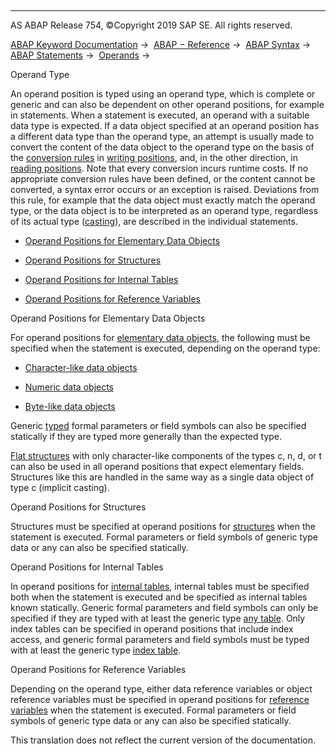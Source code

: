   

* * *

AS ABAP Release 754, ©Copyright 2019 SAP SE. All rights reserved.

[ABAP Keyword Documentation](javascript:call_link\('abenabap.htm'\)) →  [ABAP − Reference](javascript:call_link\('abenabap_reference.htm'\)) →  [ABAP Syntax](javascript:call_link\('abenabap_syntax.htm'\)) →  [ABAP Statements](javascript:call_link\('abenabap_statements.htm'\)) →  [Operands](javascript:call_link\('abenoperands.htm'\)) → 

Operand Type

An operand position is typed using an operand type, which is complete or generic and can also be dependent on other operand positions, for example in statements. When a statement is executed, an operand with a suitable data type is expected. If a data object specified at an operand position has a different data type than the operand type, an attempt is usually made to convert the content of the data object to the operand type on the basis of the [conversion rules](javascript:call_link\('abenconversion_rules.htm'\)) in [writing positions](javascript:call_link\('abenwriting_position_glosry.htm'\) "Glossary Entry"), and, in the other direction, in [reading positions](javascript:call_link\('abenreading_position_glosry.htm'\) "Glossary Entry"). Note that every conversion incurs runtime costs. If no appropriate conversion rules have been defined, or the content cannot be converted, a syntax error occurs or an exception is raised. Deviations from this rule, for example that the data object must exactly match the operand type, or the data object is to be interpreted as an operand type, regardless of its actual type ([casting](javascript:call_link\('abencast_casting_glosry.htm'\) "Glossary Entry")), are described in the individual statements.

-   [Operand Positions for Elementary Data Objects](#@@ITOC@@ABENDATA_OBJECTS_USAGE_1)

-   [Operand Positions for Structures](#@@ITOC@@ABENDATA_OBJECTS_USAGE_2)

-   [Operand Positions for Internal Tables](#@@ITOC@@ABENDATA_OBJECTS_USAGE_3)

-   [Operand Positions for Reference Variables](#@@ITOC@@ABENDATA_OBJECTS_USAGE_4)

Operand Positions for Elementary Data Objects

For operand positions for [elementary data objects](javascript:call_link\('abenelementary_data_object_glosry.htm'\) "Glossary Entry"), the following must be specified when the statement is executed, depending on the operand type:

-   [Character-like data objects](javascript:call_link\('abencharlike_data_object_glosry.htm'\) "Glossary Entry")

-   [Numeric data objects](javascript:call_link\('abennumeric_data_object_glosry.htm'\) "Glossary Entry")

-   [Byte-like data objects](javascript:call_link\('abenbyte_like_data_object_glosry.htm'\) "Glossary Entry")

Generic [typed](javascript:call_link\('abentyping_glosry.htm'\) "Glossary Entry") formal parameters or field symbols can also be specified statically if they are typed more generally than the expected type.

[Flat structures](javascript:call_link\('abenflat_structure_glosry.htm'\) "Glossary Entry") with only character-like components of the types c, n, d, or t can also be used in all operand positions that expect elementary fields. Structures like this are handled in the same way as a single data object of type c (implicit casting).

Operand Positions for Structures

Structures must be specified at operand positions for [structures](javascript:call_link\('abenstructure_glosry.htm'\) "Glossary Entry") when the statement is executed. Formal parameters or field symbols of generic type data or any can also be specified statically.

Operand Positions for Internal Tables

In operand positions for [internal tables](javascript:call_link\('abeninternal_table_glosry.htm'\) "Glossary Entry"), internal tables must be specified both when the statement is executed and be specified as internal tables known statically. Generic formal parameters and field symbols can only be specified if they are typed with at least the generic type [any table](javascript:call_link\('abenbuilt_in_types_generic.htm'\)). Only index tables can be specified in operand positions that include index access, and generic formal parameters and field symbols must be typed with at least the generic type [index table](javascript:call_link\('abenbuilt_in_types_generic.htm'\)).

Operand Positions for Reference Variables

Depending on the operand type, either data reference variables or object reference variables must be specified in operand positions for [reference variables](javascript:call_link\('abenreference_variable_glosry.htm'\) "Glossary Entry") when the statement is executed. Formal parameters or field symbols of generic type data or any can also be specified statically.

This translation does not reflect the current version of the documentation.